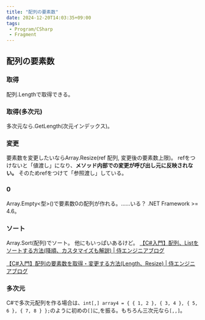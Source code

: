 ```yaml
---
title: "配列の要素数"
date: 2024-12-20T14:03:35+09:00
tags:
 - Program/CSharp
 - Fragment
---
```


## 配列の要素数
### 取得
配列.Lengthで取得できる。
### 取得(多次元)
多次元なら.GetLength(次元インデックス)。
### 変更
要素数を変更したいならArray.Resize(ref 配列, 変更後の要素数上限)。
refをつけないと「値渡し」になり、**メソッド内部での変更が呼び出し元に反映されない。**
そのためrefをつけて「参照渡し」している。
### 0
Array.Empty<型>()で要素数0の配列が作れる。……いる？
.NET Framework >= 4.6。
### ソート
Array.Sort(配列)でソート。
他にもいっぱいあるけど。
[【C#入門】配列、Listをソートする方法(降順、カスタマイズも解説) \| 侍エンジニアブログ](https://www.sejuku.net/blog/40456)

[【C#入門】配列の要素数を取得・変更する方法(Length、Resize) \| 侍エンジニアブログ](https://www.sejuku.net/blog/34579)

### 多次元
C#で多次元配列を作る場合は、`int[,] array4 = { { 1, 2 }, { 3, 4 }, { 5, 6 }, { 7, 8 } };`のように初めの`[]`に,を振る。もちろん三次元なら`[,,]`。